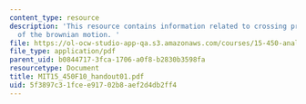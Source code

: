 ```yaml
---
content_type: resource
description: 'This resource contains information related to crossing probabilities
  of the brownian motion. '
file: https://ol-ocw-studio-app-qa.s3.amazonaws.com/courses/15-450-analytics-of-finance-fall-2010/5f3897c31fcee91702b8aef2d4db2ff4_MIT15_450F10_handout01.pdf
file_type: application/pdf
parent_uid: b0844717-3fca-1706-a0f8-b2830b3598fa
resourcetype: Document
title: MIT15_450F10_handout01.pdf
uid: 5f3897c3-1fce-e917-02b8-aef2d4db2ff4
---
```


